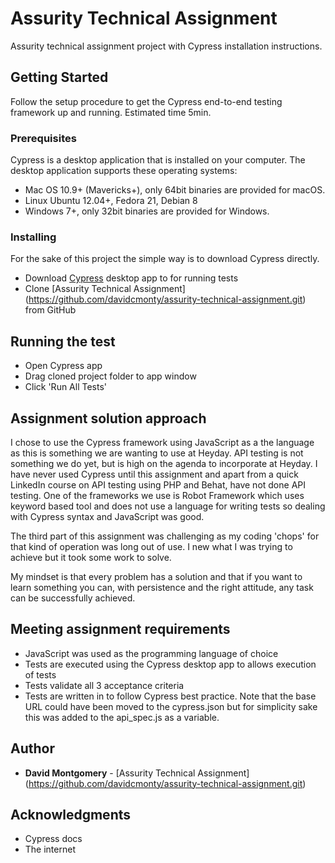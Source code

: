 # Assurity Technical Assignment

Assurity technical assignment project with Cypress installation instructions.

## Getting Started

Follow the setup procedure to get the Cypress end-to-end testing framework up and running. Estimated time 5min.

### Prerequisites

Cypress is a desktop application that is installed on your computer. The desktop application supports these operating systems:

- Mac OS 10.9+ (Mavericks+), only 64bit binaries are provided for macOS.
- Linux Ubuntu 12.04+, Fedora 21, Debian 8
- Windows 7+, only 32bit binaries are provided for Windows.

### Installing

For the sake of this project the simple way is to download Cypress directly.

- Download [Cypress](http://download.cypress.io/desktop) desktop app to for running tests
- Clone [Assurity Technical Assignment] (https://github.com/davidcmonty/assurity-technical-assignment.git) from GitHub

## Running the test

- Open Cypress app
- Drag cloned project folder to app window
- Click 'Run All Tests'

## Assignment solution approach

I chose to use the Cypress framework using JavaScript as a the language as this is something we are wanting to use at Heyday. API testing is not something we do yet, but is high on the agenda to incorporate at Heyday. I have never used Cypress until this assignment and apart from a quick LinkedIn course on API testing using PHP and Behat, have not done API testing. One of the frameworks we use is Robot Framework which uses keyword based tool and does not use a language for writing tests so dealing with Cypress syntax and JavaScript was good.

The third part of this assignment was challenging as my coding 'chops' for that kind of operation was long out of use. I new what I was trying to achieve but it took some work to solve.

My mindset is that every problem has a solution and that if you want to learn something you can, with persistence and the right attitude, any task can be successfully achieved.



## Meeting assignment requirements
- JavaScript was used as the programming language of choice
- Tests are executed using the Cypress desktop app to allows execution of tests
- Tests validate all 3 acceptance criteria
- Tests are written in to follow Cypress best practice. Note that the base URL could have been moved to the cypress.json but for simplicity sake this was added to the api_spec.js as a variable.


## Author

* **David Montgomery** - [Assurity Technical Assignment] (https://github.com/davidcmonty/assurity-technical-assignment.git)

## Acknowledgments

* Cypress docs
* The internet

